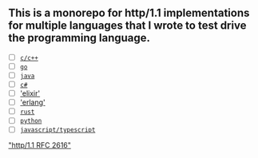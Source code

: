## This is a monorepo for http/1.1 implementations for multiple languages that I wrote to test drive the programming language.

- [ ] [`c/c++`](https://en.wikipedia.org/wiki/C_(programming_language))
- [ ] [`go`](https://golang.org/)
- [ ] [`java`](https://www.java.com/)
- [ ] [`c#`](https://en.wikipedia.org/wiki/C_Sharp_(programming_language))
- [ ] ['elixir'](https://elixir-lang.org/)
- [ ] ['erlang'](https://www.erlang.org/)
- [ ] [`rust`](https://rust-lang.org/)
- [ ] [`python`](https://www.python.org/)
- [ ] [`javascript/typescript`](https://www.javascript.com/)

["http/1.1 RFC 2616"]("http://htmlpreview.github.com/?https://datatracker.ietf.org/doc/html/rfc2616)
